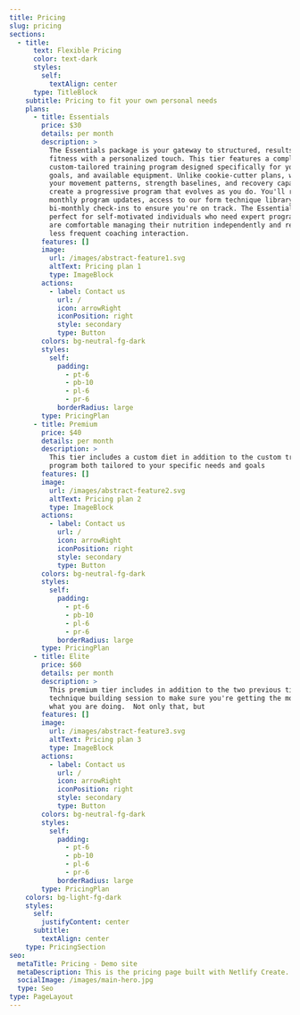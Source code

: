 ```yaml
---
title: Pricing
slug: pricing
sections:
  - title:
      text: Flexible Pricing
      color: text-dark
      styles:
        self:
          textAlign: center
      type: TitleBlock
    subtitle: Pricing to fit your own personal needs
    plans:
      - title: Essentials
        price: $30
        details: per month
        description: >
          The Essentials package is your gateway to structured, results-driven
          fitness with a personalized touch. This tier features a completely
          custom-tailored training program designed specifically for your body,
          goals, and available equipment. Unlike cookie-cutter plans, we assess
          your movement patterns, strength baselines, and recovery capacity to
          create a progressive program that evolves as you do. You'll receive
          monthly program updates, access to our form technique library, and
          bi-monthly check-ins to ensure you're on track. The Essentials tier is
          perfect for self-motivated individuals who need expert programming but
          are comfortable managing their nutrition independently and require
          less frequent coaching interaction.
        features: []
        image:
          url: /images/abstract-feature1.svg
          altText: Pricing plan 1
          type: ImageBlock
        actions:
          - label: Contact us
            url: /
            icon: arrowRight
            iconPosition: right
            style: secondary
            type: Button
        colors: bg-neutral-fg-dark
        styles:
          self:
            padding:
              - pt-6
              - pb-10
              - pl-6
              - pr-6
            borderRadius: large
        type: PricingPlan
      - title: Premium
        price: $40
        details: per month
        description: >
          This tier includes a custom diet in addition to the custom training
          program both tailored to your specific needs and goals
        features: []
        image:
          url: /images/abstract-feature2.svg
          altText: Pricing plan 2
          type: ImageBlock
        actions:
          - label: Contact us
            url: /
            icon: arrowRight
            iconPosition: right
            style: secondary
            type: Button
        colors: bg-neutral-fg-dark
        styles:
          self:
            padding:
              - pt-6
              - pb-10
              - pl-6
              - pr-6
            borderRadius: large
        type: PricingPlan
      - title: Elite
        price: $60
        details: per month
        description: >
          This premium tier includes in addition to the two previous tiers,
          technique building session to make sure you're getting the most out of
          what you are doing.  Not only that, but 
        features: []
        image:
          url: /images/abstract-feature3.svg
          altText: Pricing plan 3
          type: ImageBlock
        actions:
          - label: Contact us
            url: /
            icon: arrowRight
            iconPosition: right
            style: secondary
            type: Button
        colors: bg-neutral-fg-dark
        styles:
          self:
            padding:
              - pt-6
              - pb-10
              - pl-6
              - pr-6
            borderRadius: large
        type: PricingPlan
    colors: bg-light-fg-dark
    styles:
      self:
        justifyContent: center
      subtitle:
        textAlign: center
    type: PricingSection
seo:
  metaTitle: Pricing - Demo site
  metaDescription: This is the pricing page built with Netlify Create.
  socialImage: /images/main-hero.jpg
  type: Seo
type: PageLayout
---
```

